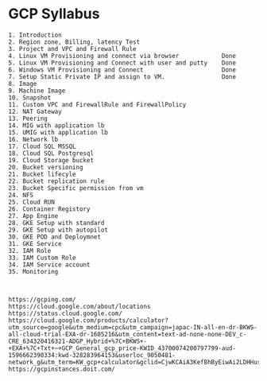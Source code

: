 # GCP Syllabus

	1. Introduction
	2. Region zone, Billing, latency Test
	3. Project and VPC and Firewall Rule
	4. Linux VM Provisioning and connect via browser			Done 
	5. Linux VM Provisioning and Connect with user and putty	Done 
	6. Windows VM Provisioning and Connect						Done 
	7. Setup Static Private IP and assign to VM.				Done 
	8. Image
	9. Machine Image
	10. Snapshot
	11. Custom VPC and FirewallRule and FirewallPolicy
	12. NAT Gateway
	13. Peering
	14. MIG with application lb
	15. UMIG with application lb
	16. Network lb
	17. Cloud SQL MSSQL
	18. Cloud SQL Postgresql
	19. Cloud Storage bucket
	20. Bucket versioning
	21. Bucket lifecyle
	22. Bucket replication rule
	23. Bucket Specific permission from vm
	24. NFS
	25. Cloud RUN
	26. Container Registory
	27. App Engine
	28. GKE Setup with standard
	29. GKE Setup with autopilot
	30. GKE POD and Deploymnet
	31. GKE Service
	32. IAM Role
	33. IAM Custom Role 
	34. IAM Service account
	35. Monitoring



	https://gcping.com/
	https://cloud.google.com/about/locations
	https://status.cloud.google.com/
	https://cloud.google.com/products/calculator?utm_source=google&utm_medium=cpc&utm_campaign=japac-IN-all-en-dr-BKWS-all-cloud-trial-EXA-dr-1605216&utm_content=text-ad-none-none-DEV_c-CRE_634320416321-ADGP_Hybrid+%7C+BKWS+-+EXA+%7C+Txt+~+GCP_General_gcp_price-KWID_43700074200797799-aud-1596662390334:kwd-328283964153&userloc_9050481-network_g&utm_term=KW_gcp+calculator&gclid=CjwKCAiA3KefBhByEiwAi2LDHHusGm8L3k5n9R0akCbCww9Y4pqTLUWOoKYrSm2oLO3_SFT7zsu86xoCbpgQAvD_BwE&gclsrc=aw.ds&hl=en
	https://gcpinstances.doit.com/